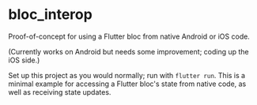 # bloc_interop

Proof-of-concept for using a Flutter bloc from native Android or iOS code.

(Currently works on Android but needs some improvement; coding up the iOS side.)

Set up this project as you would normally; run with `flutter run`. This is a minimal example for accessing a Flutter bloc's state from native code, as well as receiving state updates.
